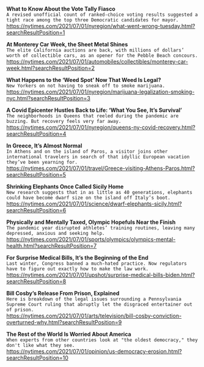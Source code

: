 **What to Know About the Vote Tally Fiasco**\
`A revised unofficial count of ranked-choice voting results suggested a tight race among the top three Democratic candidates for mayor.`\
https://nytimes.com/2021/07/01/nyregion/what-went-wrong-tuesday.html?searchResultPosition=1

**At Monterey Car Week, the Sheet Metal Shines**\
`The elite California auctions are back, with millions of dollars’ worth of collectible cars, as an opener for the Pebble Beach concours.`\
https://nytimes.com/2021/07/01/automobiles/collectibles/monterey-car-week.html?searchResultPosition=2

**What Happens to the ‘Weed Spot’ Now That Weed Is Legal?**\
`New Yorkers on not having to sneak off to smoke marijuana.`\
https://nytimes.com/2021/07/01/nyregion/marijuana-legalization-smoking-nyc.html?searchResultPosition=3

**A Covid Epicenter Hustles Back to Life: ‘What You See, It’s Survival’**\
`The neighborhoods in Queens that reeled during the pandemic are buzzing. But recovery feels very far away.`\
https://nytimes.com/2021/07/01/nyregion/queens-ny-covid-recovery.html?searchResultPosition=4

**In Greece, It’s Almost Normal**\
`In Athens and on the island of Paros, a visitor joins other international travelers in search of that idyllic European vacation they’ve been yearning for.`\
https://nytimes.com/2021/07/01/travel/Greece-visiting-Athens-Paros.html?searchResultPosition=5

**Shrinking Elephants Once Called Sicily Home**\
`New research suggests that in as little as 40 generations, elephants could have become dwarf size on the island off Italy’s boot.`\
https://nytimes.com/2021/07/01/science/dwarf-elephants-sicily.html?searchResultPosition=6

**Physically and Mentally Taxed, Olympic Hopefuls Near the Finish**\
`The pandemic year disrupted athletes’ training routines, leaving many depressed, anxious and seeking help.`\
https://nytimes.com/2021/07/01/sports/olympics/olympics-mental-health.html?searchResultPosition=7

**For Surprise Medical Bills, It’s the Beginning of the End**\
`Last winter, Congress banned a much-hated practice. Now regulators have to figure out exactly how to make the law work.`\
https://nytimes.com/2021/07/01/upshot/surprise-medical-bills-biden.html?searchResultPosition=8

**Bill Cosby’s Release From Prison, Explained**\
`Here is breakdown of the legal issues surrounding a Pennsylvania Supreme Court ruling that abruptly let the disgraced entertainer out of prison.`\
https://nytimes.com/2021/07/01/arts/television/bill-cosby-conviction-overturned-why.html?searchResultPosition=9

**The Rest of the World Is Worried About America**\
`When experts from other countries look at "the oldest democracy," they don't like what they see. `\
https://nytimes.com/2021/07/01/opinion/us-democracy-erosion.html?searchResultPosition=10

